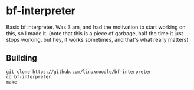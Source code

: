 # bf-interpreter
Basic bf interpreter. Was 3 am, and had the motivation to start working on this, so I made it. (note that this is a piece of garbage, half the time it just stops working, but hey, it works sometimes, and that's what really matters)
## Building
```
git clone https://github.com/linuxnoodle/bf-interpreter
cd bf-interpreter
make
```
